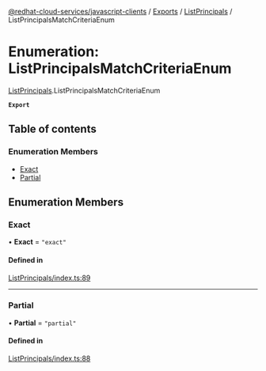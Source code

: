 [@redhat-cloud-services/javascript-clients](../README.md) / [Exports](../modules.md) / [ListPrincipals](../modules/ListPrincipals.md) / ListPrincipalsMatchCriteriaEnum

# Enumeration: ListPrincipalsMatchCriteriaEnum

[ListPrincipals](../modules/ListPrincipals.md).ListPrincipalsMatchCriteriaEnum

**`Export`**

## Table of contents

### Enumeration Members

- [Exact](ListPrincipals.ListPrincipalsMatchCriteriaEnum.md#exact)
- [Partial](ListPrincipals.ListPrincipalsMatchCriteriaEnum.md#partial)

## Enumeration Members

### Exact

• **Exact** = ``"exact"``

#### Defined in

[ListPrincipals/index.ts:89](https://github.com/RedHatInsights/javascript-clients/blob/main/packages/rbac/ListPrincipals/index.ts#L89)

___

### Partial

• **Partial** = ``"partial"``

#### Defined in

[ListPrincipals/index.ts:88](https://github.com/RedHatInsights/javascript-clients/blob/main/packages/rbac/ListPrincipals/index.ts#L88)

